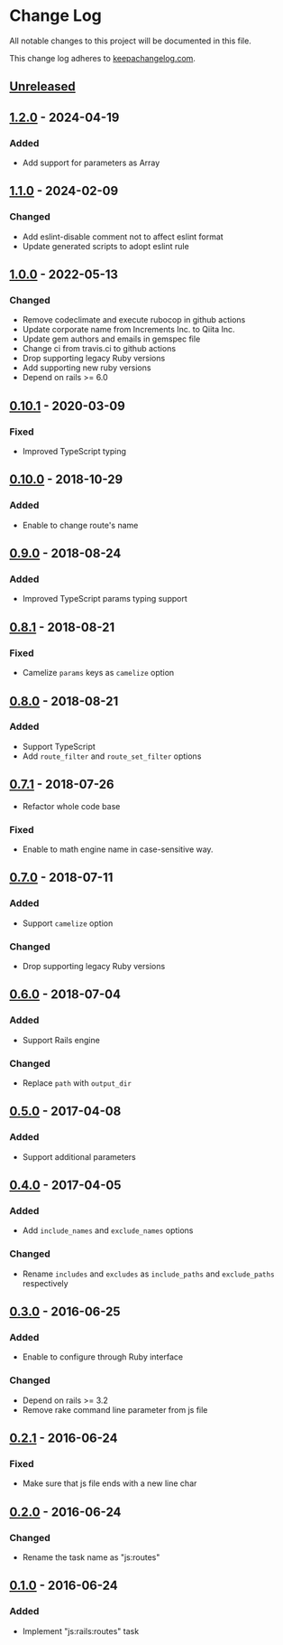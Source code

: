 # Change Log

All notable changes to this project will be documented in this file.

This change log adheres to [keepachangelog.com](http://keepachangelog.com).

## [Unreleased]

## [1.2.0] - 2024-04-19
### Added
- Add support for parameters as Array

## [1.1.0] - 2024-02-09
### Changed
- Add eslint-disable comment not to affect eslint format
- Update generated scripts to adopt eslint rule

## [1.0.0] - 2022-05-13

### Changed
- Remove codeclimate and execute rubocop in github actions
- Update corporate name from Increments Inc. to Qiita Inc.
- Update gem authors and emails in gemspec file
- Change ci from travis.ci to github actions
- Drop supporting legacy Ruby versions
- Add supporting new ruby versions
- Depend on rails >= 6.0

## [0.10.1] - 2020-03-09
### Fixed
- Improved TypeScript typing

## [0.10.0] - 2018-10-29
### Added
- Enable to change route's name

## [0.9.0] - 2018-08-24
### Added
- Improved TypeScript params typing support

## [0.8.1] - 2018-08-21
### Fixed
- Camelize `params` keys as `camelize` option

## [0.8.0] - 2018-08-21
### Added
- Support TypeScript
- Add `route_filter` and `route_set_filter` options

## [0.7.1] - 2018-07-26
- Refactor whole code base

### Fixed
- Enable to math engine name in case-sensitive way.

## [0.7.0] - 2018-07-11
### Added
- Support `camelize` option

### Changed
- Drop supporting legacy Ruby versions

## [0.6.0] - 2018-07-04
### Added
- Support Rails engine

### Changed
- Replace `path` with `output_dir`

## [0.5.0] - 2017-04-08
### Added
- Support additional parameters

## [0.4.0] - 2017-04-05
### Added
- Add `include_names` and `exclude_names` options

### Changed
- Rename `includes` and `excludes` as `include_paths` and `exclude_paths` respectively

## [0.3.0] - 2016-06-25
### Added
- Enable to configure through Ruby interface

### Changed
- Depend on rails >= 3.2
- Remove rake command line parameter from js file

## [0.2.1] - 2016-06-24
### Fixed
- Make sure that js file ends with a new line char

## [0.2.0] - 2016-06-24
### Changed
- Rename the task name as "js:routes"

## [0.1.0] - 2016-06-24
### Added
- Implement "js:rails:routes" task

[Unreleased]: https://github.com/increments/js_rails_routes/compare/v1.2.0...HEAD
[1.2.0]: https://github.com/increments/js_rails_routes/compare/v1.1.0...v1.2.0
[1.1.0]: https://github.com/increments/js_rails_routes/compare/v1.0.0...v1.1.0
[1.0.0]: https://github.com/increments/js_rails_routes/compare/v0.10.1...v1.0.0
[0.10.1]: https://github.com/increments/js_rails_routes/compare/v0.10.0...v0.10.1
[0.10.0]: https://github.com/increments/js_rails_routes/compare/v0.9.0...v0.10.0
[0.9.0]: https://github.com/increments/js_rails_routes/compare/v0.8.1...v0.9.0
[0.8.1]: https://github.com/increments/js_rails_routes/compare/v0.8.0...v0.8.1
[0.8.0]: https://github.com/increments/js_rails_routes/compare/v0.7.1...v0.8.0
[0.7.1]: https://github.com/increments/js_rails_routes/compare/v0.7.0...v0.7.1
[0.7.0]: https://github.com/increments/js_rails_routes/compare/v0.6.0...v0.7.0
[0.6.0]: https://github.com/increments/js_rails_routes/compare/v0.5.0...v0.6.0
[0.5.0]: https://github.com/increments/js_rails_routes/compare/v0.4.0...v0.5.0
[0.4.0]: https://github.com/increments/js_rails_routes/compare/v0.3.0...v0.4.0
[0.3.0]: https://github.com/increments/js_rails_routes/compare/v0.2.1...v0.3.0
[0.2.1]: https://github.com/increments/js_rails_routes/compare/v0.2.0...v0.2.1
[0.2.0]: https://github.com/increments/js_rails_routes/compare/v0.1.0...v0.2.0
[0.1.0]: https://github.com/increments/js_rails_routes/compare/033b945...v0.1.0
